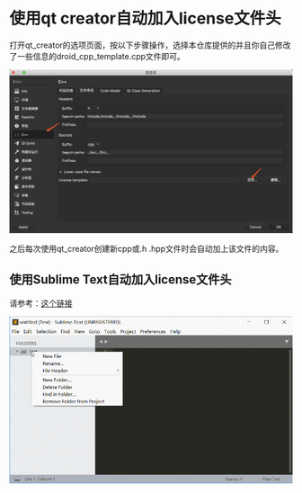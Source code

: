 # 使用qt creator自动加入license文件头

打开qt_creator的选项页面，按以下步骤操作，选择本仓库提供的并且你自己修改了一些信息的droid_cpp_template.cpp文件即可。

![](images/w1.png)

之后每次使用qt_creator创建新cpp或.h .hpp文件时会自动加上该文件的内容。

## 使用Sublime Text自动加入license文件头

请参考：[这个链接](https://blog.csdn.net/afei__/article/details/82890493)

![](images/w2.gif)
